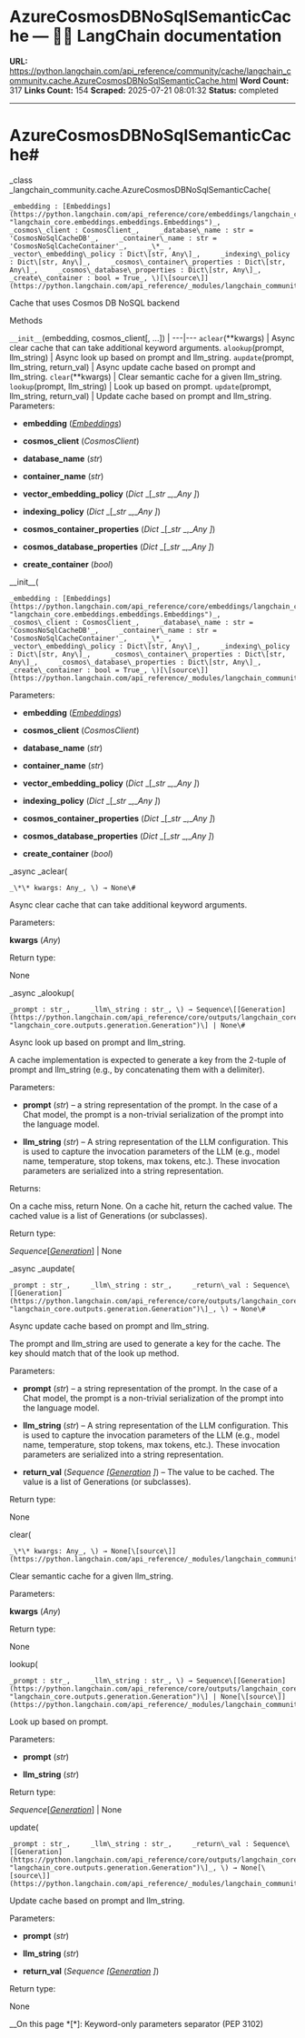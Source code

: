 # AzureCosmosDBNoSqlSemanticCache — 🦜🔗 LangChain  documentation

**URL:** https://python.langchain.com/api_reference/community/cache/langchain_community.cache.AzureCosmosDBNoSqlSemanticCache.html
**Word Count:** 317
**Links Count:** 154
**Scraped:** 2025-07-21 08:01:32
**Status:** completed

---

# AzureCosmosDBNoSqlSemanticCache\#

_class _langchain\_community.cache.AzureCosmosDBNoSqlSemanticCache\(

    _embedding : [Embeddings](https://python.langchain.com/api_reference/core/embeddings/langchain_core.embeddings.embeddings.Embeddings.html#langchain_core.embeddings.embeddings.Embeddings "langchain_core.embeddings.embeddings.Embeddings")_,     _cosmos\_client : CosmosClient_,     _database\_name : str = 'CosmosNoSqlCacheDB'_,     _container\_name : str = 'CosmosNoSqlCacheContainer'_,     _\*_ ,     _vector\_embedding\_policy : Dict\[str, Any\]_,     _indexing\_policy : Dict\[str, Any\]_,     _cosmos\_container\_properties : Dict\[str, Any\]_,     _cosmos\_database\_properties : Dict\[str, Any\]_,     _create\_container : bool = True_, \)[\[source\]](https://python.langchain.com/api_reference/_modules/langchain_community/cache.html#AzureCosmosDBNoSqlSemanticCache)\#     

Cache that uses Cosmos DB NoSQL backend

Methods

`__init__`\(embedding, cosmos\_client\[, ...\]\) |    ---|---   `aclear`\(\*\*kwargs\) | Async clear cache that can take additional keyword arguments.   `alookup`\(prompt, llm\_string\) | Async look up based on prompt and llm\_string.   `aupdate`\(prompt, llm\_string, return\_val\) | Async update cache based on prompt and llm\_string.   `clear`\(\*\*kwargs\) | Clear semantic cache for a given llm\_string.   `lookup`\(prompt, llm\_string\) | Look up based on prompt.   `update`\(prompt, llm\_string, return\_val\) | Update cache based on prompt and llm\_string.      Parameters:     

  * **embedding** \([_Embeddings_](https://python.langchain.com/api_reference/core/embeddings/langchain_core.embeddings.embeddings.Embeddings.html#langchain_core.embeddings.embeddings.Embeddings "langchain_core.embeddings.embeddings.Embeddings")\)

  * **cosmos\_client** \(_CosmosClient_\)

  * **database\_name** \(_str_\)

  * **container\_name** \(_str_\)

  * **vector\_embedding\_policy** \(_Dict_ _\[__str_ _,__Any_ _\]_\)

  * **indexing\_policy** \(_Dict_ _\[__str_ _,__Any_ _\]_\)

  * **cosmos\_container\_properties** \(_Dict_ _\[__str_ _,__Any_ _\]_\)

  * **cosmos\_database\_properties** \(_Dict_ _\[__str_ _,__Any_ _\]_\)

  * **create\_container** \(_bool_\)

\_\_init\_\_\(

    _embedding : [Embeddings](https://python.langchain.com/api_reference/core/embeddings/langchain_core.embeddings.embeddings.Embeddings.html#langchain_core.embeddings.embeddings.Embeddings "langchain_core.embeddings.embeddings.Embeddings")_,     _cosmos\_client : CosmosClient_,     _database\_name : str = 'CosmosNoSqlCacheDB'_,     _container\_name : str = 'CosmosNoSqlCacheContainer'_,     _\*_ ,     _vector\_embedding\_policy : Dict\[str, Any\]_,     _indexing\_policy : Dict\[str, Any\]_,     _cosmos\_container\_properties : Dict\[str, Any\]_,     _cosmos\_database\_properties : Dict\[str, Any\]_,     _create\_container : bool = True_, \)[\[source\]](https://python.langchain.com/api_reference/_modules/langchain_community/cache.html#AzureCosmosDBNoSqlSemanticCache.__init__)\#     

Parameters:     

  * **embedding** \([_Embeddings_](https://python.langchain.com/api_reference/core/embeddings/langchain_core.embeddings.embeddings.Embeddings.html#langchain_core.embeddings.embeddings.Embeddings "langchain_core.embeddings.embeddings.Embeddings")\)

  * **cosmos\_client** \(_CosmosClient_\)

  * **database\_name** \(_str_\)

  * **container\_name** \(_str_\)

  * **vector\_embedding\_policy** \(_Dict_ _\[__str_ _,__Any_ _\]_\)

  * **indexing\_policy** \(_Dict_ _\[__str_ _,__Any_ _\]_\)

  * **cosmos\_container\_properties** \(_Dict_ _\[__str_ _,__Any_ _\]_\)

  * **cosmos\_database\_properties** \(_Dict_ _\[__str_ _,__Any_ _\]_\)

  * **create\_container** \(_bool_\)

_async _aclear\(

    _\*\* kwargs: Any_, \) → None\#     

Async clear cache that can take additional keyword arguments.

Parameters:     

**kwargs** \(_Any_\)

Return type:     

None

_async _alookup\(

    _prompt : str_,     _llm\_string : str_, \) → Sequence\[[Generation](https://python.langchain.com/api_reference/core/outputs/langchain_core.outputs.generation.Generation.html#langchain_core.outputs.generation.Generation "langchain_core.outputs.generation.Generation")\] | None\#     

Async look up based on prompt and llm\_string.

A cache implementation is expected to generate a key from the 2-tuple of prompt and llm\_string \(e.g., by concatenating them with a delimiter\).

Parameters:     

  * **prompt** \(_str_\) – a string representation of the prompt. In the case of a Chat model, the prompt is a non-trivial serialization of the prompt into the language model.

  * **llm\_string** \(_str_\) – A string representation of the LLM configuration. This is used to capture the invocation parameters of the LLM \(e.g., model name, temperature, stop tokens, max tokens, etc.\). These invocation parameters are serialized into a string representation.

Returns:     

On a cache miss, return None. On a cache hit, return the cached value. The cached value is a list of Generations \(or subclasses\).

Return type:     

_Sequence_\[[_Generation_](https://python.langchain.com/api_reference/core/outputs/langchain_core.outputs.generation.Generation.html#langchain_core.outputs.generation.Generation "langchain_core.outputs.generation.Generation")\] | None

_async _aupdate\(

    _prompt : str_,     _llm\_string : str_,     _return\_val : Sequence\[[Generation](https://python.langchain.com/api_reference/core/outputs/langchain_core.outputs.generation.Generation.html#langchain_core.outputs.generation.Generation "langchain_core.outputs.generation.Generation")\]_, \) → None\#     

Async update cache based on prompt and llm\_string.

The prompt and llm\_string are used to generate a key for the cache. The key should match that of the look up method.

Parameters:     

  * **prompt** \(_str_\) – a string representation of the prompt. In the case of a Chat model, the prompt is a non-trivial serialization of the prompt into the language model.

  * **llm\_string** \(_str_\) – A string representation of the LLM configuration. This is used to capture the invocation parameters of the LLM \(e.g., model name, temperature, stop tokens, max tokens, etc.\). These invocation parameters are serialized into a string representation.

  * **return\_val** \(_Sequence_ _\[_[_Generation_](https://python.langchain.com/api_reference/core/outputs/langchain_core.outputs.generation.Generation.html#langchain_core.outputs.generation.Generation "langchain_core.outputs.generation.Generation") _\]_\) – The value to be cached. The value is a list of Generations \(or subclasses\).

Return type:     

None

clear\(

    _\*\* kwargs: Any_, \) → None[\[source\]](https://python.langchain.com/api_reference/_modules/langchain_community/cache.html#AzureCosmosDBNoSqlSemanticCache.clear)\#     

Clear semantic cache for a given llm\_string.

Parameters:     

**kwargs** \(_Any_\)

Return type:     

None

lookup\(

    _prompt : str_,     _llm\_string : str_, \) → Sequence\[[Generation](https://python.langchain.com/api_reference/core/outputs/langchain_core.outputs.generation.Generation.html#langchain_core.outputs.generation.Generation "langchain_core.outputs.generation.Generation")\] | None[\[source\]](https://python.langchain.com/api_reference/_modules/langchain_community/cache.html#AzureCosmosDBNoSqlSemanticCache.lookup)\#     

Look up based on prompt.

Parameters:     

  * **prompt** \(_str_\)

  * **llm\_string** \(_str_\)

Return type:     

_Sequence_\[[_Generation_](https://python.langchain.com/api_reference/core/outputs/langchain_core.outputs.generation.Generation.html#langchain_core.outputs.generation.Generation "langchain_core.outputs.generation.Generation")\] | None

update\(

    _prompt : str_,     _llm\_string : str_,     _return\_val : Sequence\[[Generation](https://python.langchain.com/api_reference/core/outputs/langchain_core.outputs.generation.Generation.html#langchain_core.outputs.generation.Generation "langchain_core.outputs.generation.Generation")\]_, \) → None[\[source\]](https://python.langchain.com/api_reference/_modules/langchain_community/cache.html#AzureCosmosDBNoSqlSemanticCache.update)\#     

Update cache based on prompt and llm\_string.

Parameters:     

  * **prompt** \(_str_\)

  * **llm\_string** \(_str_\)

  * **return\_val** \(_Sequence_ _\[_[_Generation_](https://python.langchain.com/api_reference/core/outputs/langchain_core.outputs.generation.Generation.html#langchain_core.outputs.generation.Generation "langchain_core.outputs.generation.Generation") _\]_\)

Return type:     

None

__On this page   *[\*]: Keyword-only parameters separator (PEP 3102)